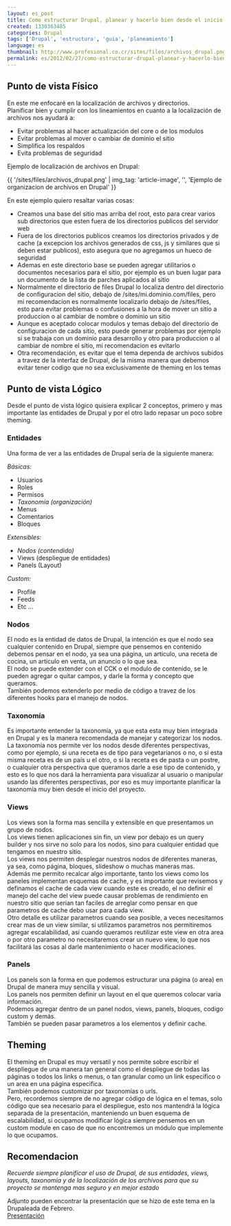 ```yaml
---
layout: es_post
title: Como estructurar Drupal, planear y hacerlo bien desde el inicio
created: 1330363485
categories: Drupal
tags: ['Drupal', 'estructura', 'guia', 'planeamiento']
language: es
thumbnail: http://www.profesional.co.cr/sites/files/archivos_drupal.png
permalink: es/2012/02/27/como-estructurar-drupal-planear-y-hacerlo-bien-desde-inicio-1485/
---
```

## Punto de vista Físico
En este me enfocaré en la localización de archivos y directorios.   
Planificar bien y cumplir con los lineamientos en cuanto a la localización de archivos nos ayudará a:

- Evitar problemas al hacer actualización del core o de los modulos
- Evitar problemas al mover o cambiar de dominio el sitio
- Simplifica los respaldos
- Evita problemas de seguridad

Ejemplo de localización de archivos en Drupal:

{{ '/sites/files/archivos_drupal.png' | img_tag: 'article-image', '', 'Ejemplo de organizacion de archivos en Drupal' }}

En este ejemplo quiero resaltar varias cosas:
- Creamos una base del sitio mas arriba del root, esto para crear varios sub directorios que esten fuera de los directorios publicos del servidor web
- Fuera de los directorios publicos creamos los directorios privados y de cache (a excepcion los archivos generados de css, js y similares que si deben estar publicos), esto asegura que no agregamos un hueco de seguridad
- Ademas en este directorio base se pueden agregar utilitarios o documentos necesarios para el sitio, por ejemplo es un buen lugar para un documento de la lista de parches aplicados al sitio
- Normalmente el directorio de files Drupal lo localiza dentro del directorio de configuracion del sitio, debajo de /sites/mi.dominio.com/files, pero mi recomendacion es normalmente localizarlo debajo de /sites/files, esto para evitar problemas o confusiones a la hora de mover un sitio a produccion o al cambiar de nombre o dominio un sitio
- Aunque es aceptado colocar modulos y temas debajo del directorio de configuracion de cada sitio, esto puede generar problemas por ejemplo si se trabaja con un dominio para desarrollo y otro para produccion o al cambiar de nombre el sitio, mi recomendacion es evitarlo
- Otra recomendación, es evitar que el tema dependa de archivos subidos a travez de la interfaz de Drupal, de la misma manera que debemos evitar tener codigo que no sea exclusivamente de theming en los temas

## Punto de vista Lógico
Desde el punto de vista lógico quisiera explicar 2 conceptos, primero y mas importante las entidades de Drupal y por el otro lado repasar un poco sobre theming.

### Entidades
Una forma de ver a las entidades de Drupal sería de la siguiente manera:

_Básicas:_
- Usuarios
- Roles
- Permisos
- _Taxonomía (organización)_
- Menus
- Comentarios
- Bloques

_Extensibles:_
- _Nodos (contendido)_
- Views (despliegue de entidades)
- Panels (Layout)

_Custom:_
- Profile
- Feeds
- Etc ...

### Nodos
El nodo es la entidad de datos de Drupal, la intención es que el nodo sea cualquier contenido en Drupal, siempre que pensemos en contenido debemos pensar en el nodo, ya sea una página, un artículo, una receta de cocina, un articulo en venta, un anuncio o lo que sea.  
El nodo se puede extender con el CCK o el modulo de contenido, se le pueden agregar o quitar campos, y darle la forma y concepto que queramos.  
También podemos extenderlo por medio de código a travez de los diferentes hooks para el manejo de nodos.

### Taxonomía
Es importante entender la taxonomía, ya que esta esta muy bien integrada en Drupal y es la manera recomendada de manejar y categorizar los nodos.  
La taxonomía nos permite ver los nodos desde diferentes perspectivas, como por ejemplo, si una receta es de tipo para vegetarianos o no, o si esta misma receta es de un país u el otro, o si la receta es de pasta o un postre, o cualquier otra perspectiva que queramos darle a ese tipo de contenido, y esto es lo que nos dará la herramienta para visualizar al usuario o manipular usando las diferentes perspectivas, por eso es muy importante planificar la taxonomía muy bien desde el inicio del proyecto.  

### Views
Los views son la forma mas sencilla y extensible en que presentamos un grupo de nodos.  
Los views tienen aplicaciones sin fin, un view por debajo es un query builder y nos sirve no solo para los nodos, sino para cualquier entidad que tengamos en nuestro sitio.  
Los views nos permiten desplegar nuestros nodos de diferentes maneras, ya sea, como página, bloques, slideshow o muchas maneras mas.  
Además me permito recalcar algo importante, tanto los views como los paneles implementan esquemas de cache, y es importante que revisemos y definamos el cache de cada view cuando este es creado, el no definir el manejo del cache del view puede causar problemas de rendimiento en nuestro sitio que serian tan faciles de arreglar como pensar en que parametros de cache debo usar para cada view.  
Otro detalle es utilizar parametros cuando sea posible, a veces necesitamos crear mas de un view similar, si utilizamos parametros nos permitiremos agregar escalabilidad, así cuando queramos reutilizar este view en otra area o por otro parametro no necesitaremos crear un nuevo view, lo que nos facilitará las cosas al darle mantenimiento o hacer modificaciones.  

### Panels
Los panels son la forma en que podemos estructurar una página (o area) en Drupal de manera muy sencilla y visual.   
Los panels nos permiten definir un layout en el que queremos colocar varia información.  
Podemos agregar dentro de un panel nodos, views, panels, bloques, codigo custom y demás.  
También se pueden pasar parametros a los elementos y definir cache.

## Theming
El theming en Drupal es muy versatil y nos permite sobre escribir el despliegue de una manera tan general como el despliegue de todas las páginas o todos los links o menus, o tan granular como un link especifico o un area en una página especifica.  
También podemos customizar por taxonomías o urls.  
Pero, recordemos siempre de no agregar código de lógica en el temas, solo código que sea necesario para el despliegue, esto nos mantendrá la lógica separada de la presentación, manteniendo un buen esquema de escalabilidad, si ocupamos modificar lógica siempre pensemos en un custom module en caso de que no encontremos un módulo que implemente lo que ocupamos.  

## Recomendacion
_Recuerde siempre planificar el uso de Drupal, de sus entidades, views, layouts, taxonomía y de la localización de los archivos para que su proyecto se mantenga mas seguro y en mejor estado_

Adjunto pueden encontrar la presentación que se hizo de este tema en la Drupaleada de Febrero.  
[Presentación](http://profesional.co.cr/sites/files/como_estructurar_drupal.pdf)
